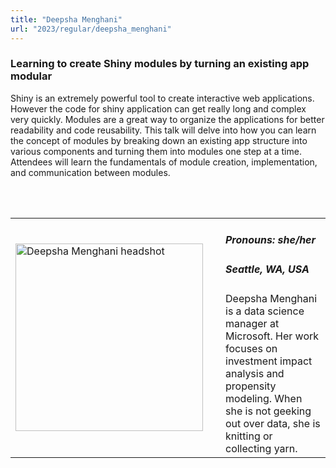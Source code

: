 ```yaml
---
title: "Deepsha Menghani"
url: "2023/regular/deepsha_menghani"
---
```


### Learning to create Shiny modules by turning an existing app modular

Shiny is an extremely powerful tool to create interactive web applications. However the code for shiny application can get really long and complex very quickly. Modules are a great way to organize the applications for better readability and code reusability. 
This talk will delve into how you can learn the concept of modules by breaking down an existing app structure into various components and turning them into modules one step at a time.  Attendees will learn the fundamentals of module creation, implementation, and communication between modules.

<br><br>

<table>
  <tr><td><img width="300px" style="float: left; padding: 0px 20px 0px 0px;" 
           src="../../../../img/speakers/speakers_2023/deepsha_menghani.jpeg" alt="Deepsha Menghani headshot"></td>
  <td>
      <h5>Pronouns: she/her</h5>
      <h5>Seattle, WA, USA</h5>
      Deepsha Menghani is a data science manager at Microsoft. Her work focuses on investment impact analysis and propensity modeling. When she is not geeking out over data, she is knitting or collecting yarn.
      </td></tr>

</table>



